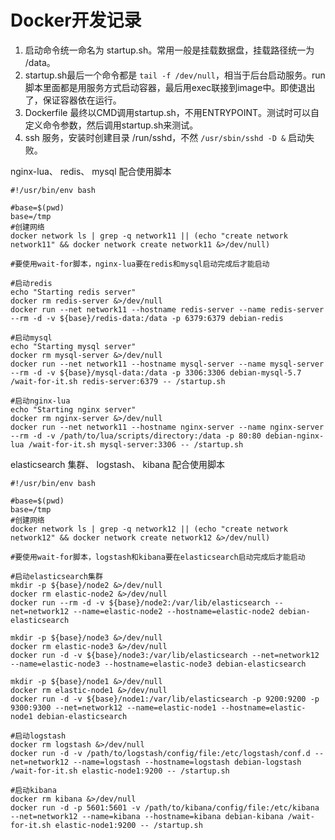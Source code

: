 Docker开发记录
====

1. 启动命令统一命名为 startup.sh。常用一般是挂载数据盘，挂载路径统一为 /data。
2. startup.sh最后一个命令都是 `tail -f /dev/null`，相当于后台启动服务。run脚本里面都是用服务方式启动容器，最后用exec联接到image中。即使退出了，保证容器依在运行。
3. Dockerfile 最终以CMD调用startup.sh，不用ENTRYPOINT。测试时可以自定义命令参数，然后调用startup.sh来测试。
4. ssh 服务，安装时创建目录 /run/sshd，不然 `/usr/sbin/sshd -D &` 启动失败。

nginx-lua、 redis、 mysql 配合使用脚本

```shell
#!/usr/bin/env bash

#base=$(pwd)
base=/tmp
#创建网络
docker network ls | grep -q network11 || (echo "create network network11" && docker network create network11 &>/dev/null)

#要使用wait-for脚本，nginx-lua要在redis和mysql启动完成后才能启动

#启动redis
echo "Starting redis server"
docker rm redis-server &>/dev/null
docker run --net network11 --hostname redis-server --name redis-server --rm -d -v ${base}/redis-data:/data -p 6379:6379 debian-redis

#启动mysql
echo "Starting mysql server"
docker rm mysql-server &>/dev/null
docker run --net network11 --hostname mysql-server --name mysql-server --rm -d -v ${base}/mysql-data:/data -p 3306:3306 debian-mysql-5.7 /wait-for-it.sh redis-server:6379 -- /startup.sh

#启动nginx-lua
echo "Starting nginx server"
docker rm nginx-server &>/dev/null
docker run --net network11 --hostname nginx-server --name nginx-server --rm -d -v /path/to/lua/scripts/directory:/data -p 80:80 debian-nginx-lua /wait-for-it.sh mysql-server:3306 -- /startup.sh
```

elasticsearch 集群、 logstash、 kibana 配合使用脚本

```shell
#!/usr/bin/env bash

#base=$(pwd)
base=/tmp
#创建网络
docker network ls | grep -q network12 || (echo "create network network12" && docker network create network12 &>/dev/null)

#要使用wait-for脚本，logstash和kibana要在elasticsearch启动完成后才能启动

#启动elasticsearch集群
mkdir -p ${base}/node2 &>/dev/null
docker rm elastic-node2 &>/dev/null
docker run --rm -d -v ${base}/node2:/var/lib/elasticsearch --net=network12 --name=elastic-node2 --hostname=elastic-node2 debian-elasticsearch

mkdir -p ${base}/node3 &>/dev/null
docker rm elastic-node3 &>/dev/null
docker run -d -v ${base}/node3:/var/lib/elasticsearch --net=network12 --name=elastic-node3 --hostname=elastic-node3 debian-elasticsearch

mkdir -p ${base}/node1 &>/dev/null
docker rm elastic-node1 &>/dev/null
docker run -d -v ${base}/node1:/var/lib/elasticsearch -p 9200:9200 -p 9300:9300 --net=network12 --name=elastic-node1 --hostname=elastic-node1 debian-elasticsearch

#启动logstash
docker rm logstash &>/dev/null
docker run -d -v /path/to/logstash/config/file:/etc/logstash/conf.d --net=network12 --name=logstash --hostname=logstash debian-logstash /wait-for-it.sh elastic-node1:9200 -- /startup.sh

#启动kibana
docker rm kibana &>/dev/null
docker run -d -p 5601:5601 -v /path/to/kibana/config/file:/etc/kibana --net=network12 --name=kibana --hostname=kibana debian-kibana /wait-for-it.sh elastic-node1:9200 -- /startup.sh
```
